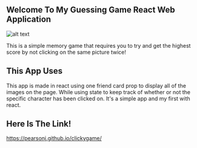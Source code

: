 ## Welcome To My Guessing Game React Web Application

![alt text](https://raw.githubusercontent.com/Pearsonj/clickygame/blob/master/Clicky.PNG)

This is a simple memory game that requires you to try and get the highest score by not clicking on the same picture twice!

## This App Uses

This app is made in react using one friend card prop to display all of the images on the page. While using state to keep track of whether or not the specific character has been clicked on. It's a simple app and my first with react.


## Here Is The Link!
https://pearsonj.github.io/clickygame/
